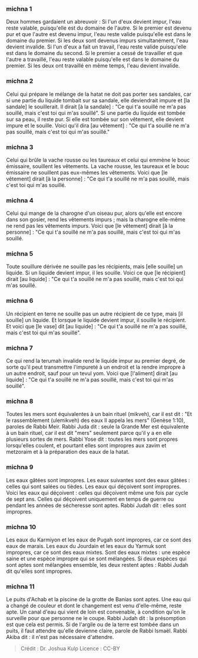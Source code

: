 
### michna 1
Deux hommes gardaient un abreuvoir : Si l'un d'eux devient impur, l'eau reste valable, puisqu'elle est du domaine de l'autre. Si le premier est devenu pur et que l'autre est devenu impur, l'eau reste valide puisqu'elle est dans le domaine du premier. Si les deux sont devenus impurs simultanément, l'eau devient invalide. Si l'un d'eux a fait un travail, l'eau reste valide puisqu'elle est dans le domaine du second. Si le premier a cessé de travailler et que l'autre a travaillé, l'eau reste valable puisqu'elle est dans le domaine du premier. Si les deux ont travaillé en même temps, l'eau devient invalide.

### michna 2
Celui qui prépare le mélange de la hatat ne doit pas porter ses sandales, car si une partie du liquide tombait sur sa sandale, elle deviendrait impure et [la sandale] le souillerait. Il dirait [à la sandale] : "Ce qui t'a souillé ne m'a pas souillé, mais c'est toi qui m'as souillé". Si une partie du liquide est tombée sur sa peau, il reste pur. Si elle est tombée sur son vêtement, elle devient impure et le souille. Voici qu'il dira [au vêtement] : "Ce qui t'a souillé ne m'a pas souillé, mais c'est toi qui m'as souillé."

### michna 3
Celui qui brûle la vache rousse ou les taureaux et celui qui emmène le bouc émissaire, souillent les vêtements. La vache rousse, les taureaux et le bouc émissaire ne souillent pas eux-mêmes les vêtements. Voici que [le vêtement] dirait [à la personne] : "Ce qui t'a souillé ne m'a pas souillé, mais c'est toi qui m'as souillé.

### michna 4
Celui qui mange de la charogne d'un oiseau pur, alors qu'elle est encore dans son gosier, rend les vêtements impurs ; mais la charogne elle-même ne rend pas les vêtements impurs. Voici que [le vêtement] dirait [à la personne] : "Ce qui t'a souillé ne m'a pas souillé, mais c'est toi qui m'as souillé.

### michna 5
Toute souillure dérivée ne souille pas les récipients, mais [elle souille] un liquide. Si un liquide devient impur, il les souille. Voici ce que [le récipient] dirait [au liquide] : "Ce qui t'a souillé ne m'a pas souillé, mais c'est toi qui m'as souillé.

### michna 6
Un récipient en terre ne souille pas un autre récipient de ce type, mais [il souille] un liquide. Et lorsque le liquide devient impur, il souille le récipient. Et voici que [le vase] dit [au liquide] : "Ce qui t'a souillé ne m'a pas souillé, mais c'est toi qui m'as souillé".

### michna 7
Ce qui rend la terumah invalide rend le liquide impur au premier degré, de sorte qu'il peut transmettre l'impureté à un endroit et la rendre impropre à un autre endroit, sauf pour un tevul yom. Voici que [l'aliment] dirait [au liquide] : "Ce qui t'a souillé ne m'a pas souillé, mais c'est toi qui m'as souillé".

### michna 8
Toutes les mers sont équivalentes à un bain rituel (mikveh), car il est dit : "Et le rassemblement (ulemikveh) des eaux Il appela les mers" (Genèse 1:10), paroles de Rabbi Meir. Rabbi Juda dit : seule la Grande Mer est équivalente à un bain rituel, car il est dit "mers" seulement parce qu'il y a en elle plusieurs sortes de mers. Rabbi Yose dit : toutes les mers sont propres lorsqu'elles coulent, et pourtant elles sont impropres aux zavim et metzoraim et à la préparation des eaux de la hatat.

### michna 9
Les eaux gâtées sont impropres. Les eaux suivantes sont des eaux gâtées : celles qui sont salées ou tièdes. Les eaux qui déçoivent sont impropres. Voici les eaux qui déçoivent : celles qui déçoivent même une fois par cycle de sept ans. Celles qui déçoivent uniquement en temps de guerre ou pendant les années de sécheresse sont aptes. Rabbi Judah dit : elles sont impropres.

### michna 10
Les eaux du Karmiyon et les eaux de Pugah sont impropres, car ce sont des eaux de marais. Les eaux du Jourdain et les eaux du Yarmuk sont impropres, car ce sont des eaux mixtes. Sont des eaux mixtes : une espèce saine et une espèce impropre qui se sont mélangées. Si deux espèces qui sont aptes sont mélangées ensemble, les deux restent aptes : Rabbi Judah dit qu'elles sont impropres.

### michna 11
Le puits d'Achab et la piscine de la grotte de Banias sont aptes. Une eau qui a changé de couleur et dont le changement est venu d'elle-même, reste apte. Un canal d'eau qui vient de loin est convenable, à condition qu'on le surveille pour que personne ne le coupe. Rabbi Judah dit : la présomption est que cela est permis. Si de l'argile ou de la terre est tombée dans un puits, il faut attendre qu'elle devienne claire, parole de Rabbi Ismaël. Rabbi Akiba dit : il n'est pas nécessaire d'attendre.

>Crédit : Dr. Joshua Kulp
>Licence : CC-BY